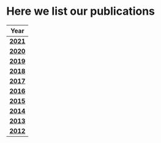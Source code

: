 # Here we list our publications

|Year | 
| --- | 
|  [**2021**](publications/2021.md)| 
|  [**2020**](publications/2020.md)| 
|  [**2019**](publications/2019.md)| 
|  [**2018**](publications/2018.md)| 
|  [**2017**](publications/2017.md)| 
|  [**2016**](publications/2016.md)| 
|  [**2015**](publications/2015.md)| 
|  [**2014**](publications/2014.md)| 
|  [**2013**](publications/2013.md)| 
|  [**2012**](publications/2012.md)| 
